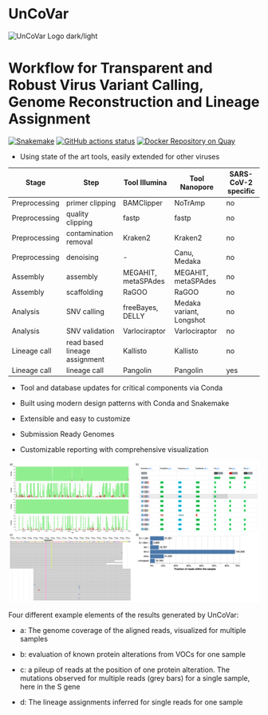 # UnCoVar

<picture>
  <source media="(prefers-color-scheme: dark)" srcset="https://github.com/IKIM-Essen/uncovar/assets/77535027/8e17c6fc-ff7a-4c25-afc9-7888036d693e" width="40%">
  <source media="(prefers-color-scheme: light)" srcset="https://github.com/IKIM-Essen/uncovar/assets/77535027/c99f5a94-749b-422e-b319-1e3700d40a8e" width="40%">
  <img alt="UnCoVar Logo dark/light">
</picture>

<h1>
Workflow for Transparent and Robust Virus Variant Calling, Genome Reconstruction
 and Lineage Assignment
</h1>

[![Snakemake](https://img.shields.io/badge/snakemake-≥7.0-brightgreen.svg)](https://snakemake.bitbucket.io)
[![GitHub actions status](https://github.com/koesterlab/snakemake-workflow-sars-cov2/workflows/Tests/badge.svg?branch=master)](https://github.com/koesterlab/snakemake-workflow-sars-cov2/actions?query=branch%3Amaster+workflow%3ATests)
[![Docker Repository on Quay](https://quay.io/repository/uncovar/uncovar/status)](https://quay.io/repository/uncovar/uncovar)

- Using state of the art tools, easily extended for other viruses

| Stage | Step  | Tool Illumina | Tool Nanopore | SARS-CoV-2 specific |
|---|---|---|---|---|
| Preprocessing | primer clipping | BAMClipper | NoTrAmp | no |
| Preprocessing | quality clipping | fastp | fastp | no |
| Preprocessing | contamination removal | Kraken2 | Kraken2 | no |
| Preprocessing | denoising | - | Canu, Medaka | no |
| Assembly | assembly | MEGAHIT, metaSPAdes | MEGAHIT, metaSPAdes | no |
| Assembly | scaffolding | RaGOO | RaGOO | no |
| Analysis | SNV calling | freeBayes, DELLY | Medaka variant, Longshot | no |
| Analysis | SNV validation | Varlociraptor | Varlociraptor | no |
| Lineage call | read based lineage assignment | Kallisto | Kallisto | no |
| Lineage call | lineage call | Pangolin | Pangolin | yes |

- Tool and database updates for critical components via Conda

- Built using modern design patterns with Conda and Snakemake

- Extensible and easy to customize

- Submission Ready Genomes

- Customizable reporting with comprehensive visualization

![UnCoVar visuals](./assets/Report_panel.png)

Four different example elements of the results generated by UnCoVar:

- a: The genome coverage of the aligned reads, visualized for multiple samples

- b: evaluation of known protein alterations from VOCs for one sample

- c: a pileup of reads at the position of one protein alteration. The mutations
 observed for multiple reads (grey bars) for a single sample, here in the S gene

- d: The lineage assignments inferred for single reads for one sample
